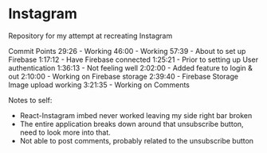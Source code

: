 # Instagram
Repository for my attempt at recreating Instagram

Commit Points
29:26 - Working
46:00 - Working
57:39 - About to set up Firebase
1:17:12 - Have Firebase connected
1:25:21 - Prior to setting up User authentication
1:36:13 - Not feeling well
2:02:00 - Added feature to login & out
2:10:00 - Working on Firebase storage
2:39:40 - Firebase Storage Image upload working
3:21:35 - Working on Comments

Notes to self:
- React-Instagram imbed never worked leaving my side right bar broken
- The entire application breaks down around that unsubscribe button, need to look more into that. 
- Not able to post comments, probably related to the unsubscribe button